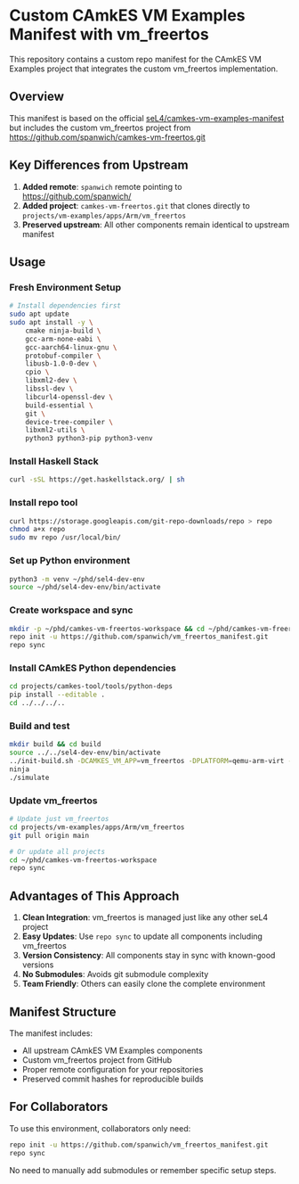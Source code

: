 # Custom CAmkES VM Examples Manifest with vm_freertos

This repository contains a custom repo manifest for the CAmkES VM Examples project that integrates the custom vm_freertos implementation.

## Overview

This manifest is based on the official [seL4/camkes-vm-examples-manifest](https://github.com/seL4/camkes-vm-examples-manifest) but includes the custom vm_freertos project from https://github.com/spanwich/camkes-vm-freertos.git

## Key Differences from Upstream

1. **Added remote**: `spanwich` remote pointing to https://github.com/spanwich/
2. **Added project**: `camkes-vm-freertos.git` that clones directly to `projects/vm-examples/apps/Arm/vm_freertos`
3. **Preserved upstream**: All other components remain identical to upstream manifest

## Usage

### Fresh Environment Setup

```bash
# Install dependencies first
sudo apt update
sudo apt install -y \
    cmake ninja-build \
    gcc-arm-none-eabi \
    gcc-aarch64-linux-gnu \
    protobuf-compiler \
    libusb-1.0-0-dev \
    cpio \
    libxml2-dev \
    libssl-dev \
    libcurl4-openssl-dev \
    build-essential \
    git \
    device-tree-compiler \
    libxml2-utils \
    python3 python3-pip python3-venv
```
### Install Haskell Stack
```bash
curl -sSL https://get.haskellstack.org/ | sh
```
### Install repo tool
```bash
curl https://storage.googleapis.com/git-repo-downloads/repo > repo
chmod a+x repo
sudo mv repo /usr/local/bin/
```
### Set up Python environment
```bash
python3 -m venv ~/phd/sel4-dev-env
source ~/phd/sel4-dev-env/bin/activate
```
### Create workspace and sync
```bash
mkdir -p ~/phd/camkes-vm-freertos-workspace && cd ~/phd/camkes-vm-freertos-workspace
repo init -u https://github.com/spanwich/vm_freertos_manifest.git
repo sync
```

### Install CAmkES Python dependencies
```bash
cd projects/camkes-tool/tools/python-deps
pip install --editable .
cd ../../../..
```

### Build and test
```bash
mkdir build && cd build
source ../../sel4-dev-env/bin/activate
../init-build.sh -DCAMKES_VM_APP=vm_freertos -DPLATFORM=qemu-arm-virt -DSIMULATION=1 -DLibUSB=OFF
ninja
./simulate
```

### Update vm_freertos

```bash
# Update just vm_freertos
cd projects/vm-examples/apps/Arm/vm_freertos
git pull origin main

# Or update all projects
cd ~/phd/camkes-vm-freertos-workspace
repo sync
```

## Advantages of This Approach

1. **Clean Integration**: vm_freertos is managed just like any other seL4 project
2. **Easy Updates**: Use `repo sync` to update all components including vm_freertos
3. **Version Consistency**: All components stay in sync with known-good versions
4. **No Submodules**: Avoids git submodule complexity
5. **Team Friendly**: Others can easily clone the complete environment

## Manifest Structure

The manifest includes:
- All upstream CAmkES VM Examples components
- Custom vm_freertos project from GitHub
- Proper remote configuration for your repositories
- Preserved commit hashes for reproducible builds

## For Collaborators

To use this environment, collaborators only need:

```bash
repo init -u https://github.com/spanwich/vm_freertos_manifest.git
repo sync
```

No need to manually add submodules or remember specific setup steps.
